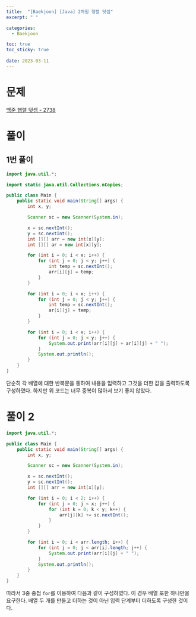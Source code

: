 ```yaml
---
title:  "[Baekjoon] [Java] 2차원 행렬 덧셈"
excerpt: " "

categories:
  - Baekjoon

toc: true
toc_sticky: true
 
date: 2023-03-11
---
```


# 문제

[백준 행렬 덧셈 - 2738](https://www.acmicpc.net/problem/2738)

# 풀이

## 1번 풀이

```java
import java.util.*;

import static java.util.Collections.nCopies;

public class Main {
    public static void main(String[] args) {
        int x, y;

        Scanner sc = new Scanner(System.in);

        x = sc.nextInt();
        y = sc.nextInt();
        int [][] arr = new int[x][y];
        int [][] ar = new int[x][y];

        for (int i = 0; i < x; i++) {
            for (int j = 0; j < y; j++) {
                int temp = sc.nextInt();
                arr[i][j] = temp;
            }
        }

        for (int i = 0; i < x; i++) {
            for (int j = 0; j < y; j++) {
                int temp = sc.nextInt();
                ar[i][j] = temp;
            }
        }

        for (int i = 0; i < x; i++) {
            for (int j = 0; j < y; j++) {
                System.out.print(arr[i][j] + ar[i][j] + " ");
            }
            System.out.println();
        }
    }
}
```

단순히 각 배열에 대한 반복문을 통하여 내용을 입력하고 그것을 더한 값을 출력하도록 구성하였다. 하지만 위 코드는 너무 중복이 많아서 보기 좋지 않았다.

# 풀이 2

```java
import java.util.*;

public class Main {
    public static void main(String[] args) {
        int x, y;

        Scanner sc = new Scanner(System.in);

        x = sc.nextInt();
        y = sc.nextInt();
        int [][] arr = new int[x][y];

        for (int i = 0; i < 2; i++) {
            for (int j = 0; j < x; j++) {
                for (int k = 0; k < y; k++) {
                    arr[j][k] += sc.nextInt();
                }
            }
        }

        for (int i = 0; i < arr.length; i++) {
            for (int j = 0; j < arr[i].length; j++) {
                System.out.print(arr[i][j] + " ");
            }
            System.out.println();
        }
    }
}
```

따라서 3중 중첩 `for`를 이용하여 다음과 같이 구성하였다. 이 경우 배열 또한 하나만을 요구한다. 배열 두 개를 만들고 더하는 것이 아닌 입력 단계부터 더하도록 구성한 것이다.